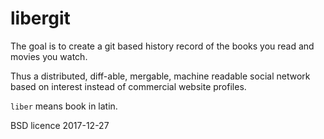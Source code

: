# libergit

The goal is to create a git based history record of the books you read and movies you watch.

Thus a distributed, diff-able, mergable, machine readable social network based on interest instead of commercial website profiles.

`liber` means book in latin.

BSD licence 2017-12-27
